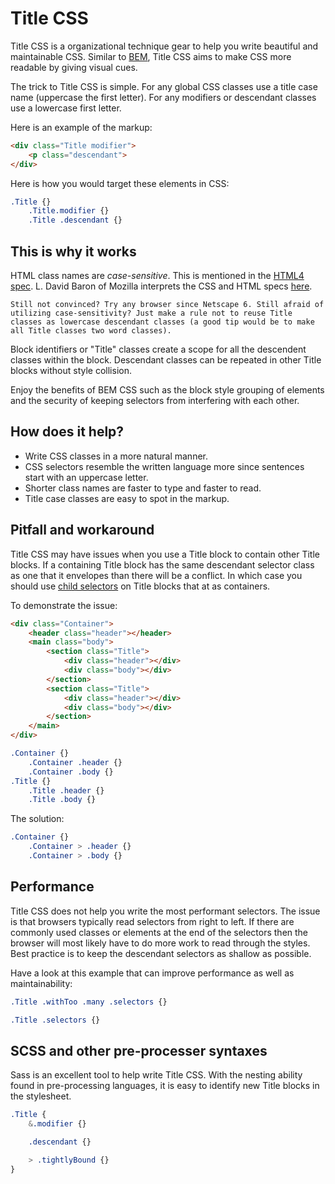 Title CSS
=========

Title CSS is a organizational technique gear to help you write beautiful and maintainable CSS. Similar to [BEM](http://csswizardry.com/2013/01/mindbemding-getting-your-head-round-bem-syntax/), Title CSS aims to make CSS more readable by giving visual cues.

The trick to Title CSS is simple. For any global CSS classes use a title case name (uppercase the first letter). For any modifiers or descendant classes use a lowercase first letter.

Here is an example of the markup:
```html
<div class="Title modifier">
    <p class="descendant">
</div>
```

Here is how you would target these elements in CSS:
```css
.Title {}
    .Title.modifier {}
    .Title .descendant {}
```

This is why it works
--------------------
HTML class names are *case-sensitive*. This is mentioned in the [HTML4 spec](http://www.w3.org/TR/REC-html40/struct/global.html#h-7.5.2). L. David Baron of Mozilla interprets the CSS and HTML specs [here](http://dbaron.org/css/test/casesens).

    Still not convinced? Try any browser since Netscape 6. Still afraid of utilizing case-sensitivity? Just make a rule not to reuse Title classes as lowercase descendant classes (a good tip would be to make all Title classes two word classes).

Block identifiers or "Title" classes create a scope for all the descendent classes within the block. Descendant classes can be repeated in other Title blocks without style collision.

Enjoy the benefits of BEM CSS such as the block style grouping of elements and the security of keeping selectors from interfering with each other.

How does it help?
-----------------
* Write CSS classes in a more natural manner.
* CSS selectors resemble the written language more since sentences start with an uppercase letter.
* Shorter class names are faster to type and faster to read.
* Title case classes are easy to spot in the markup.

Pitfall and workaround
------------------------
Title CSS may have issues when you use a Title block to contain other Title blocks. If a containing Title block has the same descendant selector class as one that it envelopes than there will be a conflict. In which case you should use [child selectors](http://www.w3.org/TR/CSS21/selector.html#child-selectors) on Title blocks that at as containers.

To demonstrate the issue:
```html
<div class="Container">
    <header class="header"></header>
    <main class="body">
        <section class="Title">
            <div class="header"></div>
            <div class="body"></div>
        </section>
        <section class="Title">
            <div class="header"></div>
            <div class="body"></div>
        </section>
    </main>
</div>
```
```css
.Container {}
    .Container .header {}
    .Container .body {}
.Title {}
    .Title .header {}
    .Title .body {}
```

The solution:
```css
.Container {}
    .Container > .header {}
    .Container > .body {}
```

Performance
-----------
Title CSS does not help you write the most performant selectors. The issue is that browsers typically read selectors from right to left. If there are commonly used classes or elements at the end of the selectors then the browser will most likely have to do more work to read through the styles. Best practice is to keep the descendant selectors as shallow as possible.

Have a look at this example that can improve performance as well as maintainability:
```css
.Title .withToo .many .selectors {}
```
```css
.Title .selectors {}
```

SCSS and other pre-processer syntaxes
-------------------------------------
Sass is an excellent tool to help write Title CSS. With the nesting ability found in pre-processing languages, it is easy to identify new Title blocks in the stylesheet.

```scss
.Title {
    &.modifier {}

    .descendant {}

    > .tightlyBound {}
}
```
